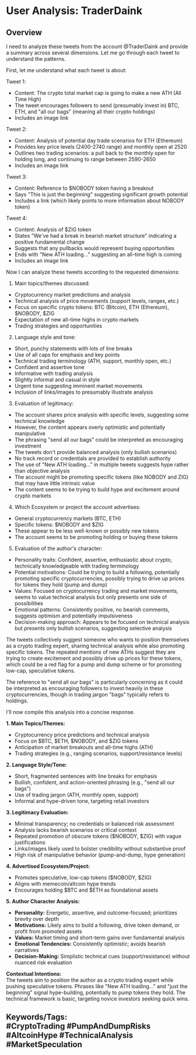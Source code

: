 # User Analysis: TraderDaink

## Overview

<think>
I need to analyze these tweets from the account @TraderDaink and provide a summary across several dimensions. Let me go through each tweet to understand the patterns.

First, let me understand what each tweet is about:

Tweet 1:
- Content: The crypto total market cap is going to make a new ATH (All Time High)
- The tweet encourages followers to send (presumably invest in) BTC, ETH, and "all our bags" (meaning all their crypto holdings)
- Includes an image link

Tweet 2:
- Content: Analysis of potential day trade scenarios for ETH (Ethereum)
- Provides key price levels (2400-2740 range) and monthly open at 2520
- Outlines two trading scenarios: a pull back to the monthly open for holding long, and continuing to range between 2590-2650
- Includes an image link

Tweet 3:
- Content: Reference to $NOBODY token having a breakout
- Says "This is just the beginning" suggesting significant growth potential
- Includes a link (which likely points to more information about NOBODY token)

Tweet 4:
- Content: Analysis of $ZIG token
- States "We've had a break in bearish market structure" indicating a positive fundamental change
- Suggests that any pullbacks would represent buying opportunities
- Ends with "New ATH loading..." suggesting an all-time high is coming
- Includes an image link

Now I can analyze these tweets according to the requested dimensions:

1. Main topics/themes discussed:
- Cryptocurrency market predictions and analysis
- Technical analysis of price movements (support levels, ranges, etc.)
- Focus on specific crypto tokens: BTC (Bitcoin), ETH (Ethereum), $NOBODY, $ZIG
- Expectation of new all-time highs in crypto markets
- Trading strategies and opportunities

2. Language style and tone:
- Short, punchy statements with lots of line breaks
- Use of all caps for emphasis and key points
- Technical trading terminology (ATH, support, monthly open, etc.)
- Confident and assertive tone
- Informative with trading analysis
- Slightly informal and casual in style
- Urgent tone suggesting imminent market movements
- Inclusion of links/images to presumably illustrate analysis

3. Evaluation of legitimacy:
- The account shares price analysis with specific levels, suggesting some technical knowledge
- However, the content appears overly optimistic and potentially manipulative
- The phrasing "send all our bags" could be interpreted as encouraging investment
- The tweets don't provide balanced analysis (only bullish scenarios)
- No track record or credentials are provided to establish authority
- The use of "New ATH loading..." in multiple tweets suggests hype rather than objective analysis
- The account might be promoting specific tokens (like NOBODY and ZIG) that may have little intrinsic value
- The content seems to be trying to build hype and excitement around crypto markets

4. Which Ecosystem or project the account advertises:
- General cryptocurrency markets (BTC, ETH)
- Specific tokens: $NOBODY and $ZIG
- These appear to be less well-known or possibly new tokens
- The account seems to be promoting holding or buying these tokens

5. Evaluation of the author's character:
- Personality traits: Confident, assertive, enthusiastic about crypto, technically knowledgeable with trading terminology
- Potential motivations: Could be trying to build a following, potentially promoting specific cryptocurrencies, possibly trying to drive up prices for tokens they hold (pump and dump)
- Values: Focused on cryptocurrency trading and market movements, seems to value technical analysis but only presents one side of possibilities
- Emotional patterns: Consistently positive, no bearish comments, suggests optimism and potentially impulsiveness
- Decision-making approach: Appears to be focused on technical analysis but presents only bullish scenarios, suggesting selective analysis

The tweets collectively suggest someone who wants to position themselves as a crypto trading expert, sharing technical analysis while also promoting specific tokens. The repeated mentions of new ATHs suggest they are trying to create excitement and possibly drive up prices for these tokens, which could be a red flag for a pump and dump scheme or for promoting low-cap, speculative tokens.

The reference to "send all our bags" is particularly concerning as it could be interpreted as encouraging followers to invest heavily in these cryptocurrencies, though in trading jargon "bags" typically refers to holdings.

I'll now compile this analysis into a concise response.
</think>

**1. Main Topics/Themes:**  
- Cryptocurrency price predictions and technical analysis  
- Focus on $BTC, $ETH, $NOBODY, and $ZIG tokens  
- Anticipation of market breakouts and all-time highs (ATH)  
- Trading strategies (e.g., ranging scenarios, support/resistance levels)  

**2. Language Style/Tone:**  
- Short, fragmented sentences with line breaks for emphasis  
- Bullish, confident, and action-oriented phrasing (e.g., "send all our bags")  
- Use of trading jargon (ATH, monthly open, support)  
- Informal and hype-driven tone, targeting retail investors  

**3. Legitimacy Evaluation:**  
- Minimal transparency; no credentials or balanced risk assessment  
- Analysis lacks bearish scenarios or critical context  
- Repeated promotion of obscure tokens ($NOBODY, $ZIG) with vague justifications  
- Links/images likely used to bolster credibility without substantive proof  
- High risk of manipulative behavior (pump-and-dump, hype generation)  

**4. Advertised Ecosystem/Project:**  
- Promotes speculative, low-cap tokens ($NOBODY, $ZIG)  
- Aligns with memecoin/altcoin hype trends  
- Encourages holding $BTC and $ETH as foundational assets  

**5. Author Character Analysis:**  
- **Personality:** Energetic, assertive, and outcome-focused; prioritizes brevity over depth  
- **Motivations:** Likely aims to build a following, drive token demand, or profit from promoted assets  
- **Values:** Market timing and short-term gains over fundamental analysis  
- **Emotional Tendencies:** Consistently optimistic; avoids bearish narratives  
- **Decision-Making:** Simplistic technical cues (support/resistance) without nuanced risk evaluation  

**Contextual Intentions:**  
The tweets aim to position the author as a crypto trading expert while pushing speculative tokens. Phrases like "New ATH loading..." and "just the beginning" signal hype-building, potentially to pump tokens they hold. The technical framework is basic, targeting novice investors seeking quick wins.  

**Keywords/Tags:**  
#CryptoTrading #PumpAndDumpRisks #AltcoinHype #TechnicalAnalysis #MarketSpeculation
---
